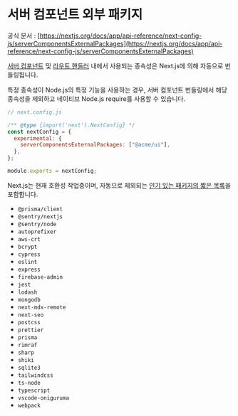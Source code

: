 # 서버 컴포넌트 외부 패키지

공식 문서 : [https://nextjs.org/docs/app/api-reference/next-config-js/serverComponentsExternalPackages](https://nextjs.org/docs/app/api-reference/next-config-js/serverComponentsExternalPackages)

[서버 컴포넌트](../../GettingStarted/React_Essentials.md#server-components) 및 [라우트 핸들러](../../BuildingYourApplication/Routing/Route_Handlers.md) 내에서 사용되는 종속성은 Next.js에 의해 자동으로 번들링됩니다.

특정 종속성이 Node.js의 특정 기능을 사용하는 경우, 서버 컴포넌트 번들링에서 해당 종속성을 제외하고 네이티브 Node.js require를 사용할 수 있습니다.

```jsx
// next.config.js

/** @type {import('next').NextConfig} */
const nextConfig = {
  experimental: {
    serverComponentsExternalPackages: ["@acme/ui"],
  },
};

module.exports = nextConfig;
```

Next.js는 현재 호환성 작업중이며, 자동으로 제외되는 [인기 있는 패키지의 짧은 목록](https://github.com/vercel/next.js/blob/canary/packages/next/src/lib/server-external-packages.json)을 포함합니다.

- `@prisma/client`
- `@sentry/nextjs`
- `@sentry/node`
- `autoprefixer`
- `aws-crt`
- `bcrypt`
- `cypress`
- `eslint`
- `express`
- `firebase-admin`
- `jest`
- `lodash`
- `mongodb`
- `next-mdx-remote`
- `next-seo`
- `postcss`
- `prettier`
- `prisma`
- `rimraf`
- `sharp`
- `shiki`
- `sqlite3`
- `tailwindcss`
- `ts-node`
- `typescript`
- `vscode-oniguruma`
- `webpack`
